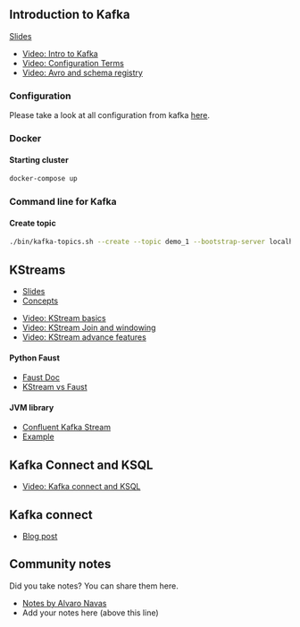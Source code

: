## Introduction to Kafka
[Slides](https://docs.google.com/presentation/d/1bCtdCba8v1HxJ_uMm9pwjRUC-NAMeB-6nOG2ng3KujA/edit?usp=sharing)

- [Video: Intro to Kafka](https://www.youtube.com/watch?v=P1u8x3ycqvg&list=PL3MmuxUbc_hJed7dXYoJw8DoCuVHhGEQb&index=57)
- [Video: Configuration Terms](https://www.youtube.com/watch?v=Erf1-d1nyMY&list=PL3MmuxUbc_hJed7dXYoJw8DoCuVHhGEQb&index=58)
- [Video: Avro and schema registry](https://www.youtube.com/watch?v=bzAsVNE5vOo&list=PL3MmuxUbc_hJed7dXYoJw8DoCuVHhGEQb&index=59)

### Configuration
Please take a look at all configuration from kafka [here](https://docs.confluent.io/platform/current/installation/configuration/).

### Docker
#### Starting cluster
```bash
docker-compose up
```

### Command line for Kafka
#### Create topic
```bash
./bin/kafka-topics.sh --create --topic demo_1 --bootstrap-server localhost:9092 --partitions 2
```

## KStreams
* [Slides](https://docs.google.com/presentation/d/1fVi9sFa7fL2ZW3ynS5MAZm0bRSZ4jO10fymPmrfTUjE/edit?usp=sharing)
* [Concepts](https://docs.confluent.io/platform/current/streams/concepts.html)

- [Video: KStream basics](https://www.youtube.com/watch?v=uuASDjCtv58&list=PL3MmuxUbc_hJed7dXYoJw8DoCuVHhGEQb&index=60)
- [Video: KStream Join and windowing](https://www.youtube.com/watch?v=dTzsDM9myr8&list=PL3MmuxUbc_hJed7dXYoJw8DoCuVHhGEQb&index=61)
- [Video: KStream advance features](https://www.youtube.com/watch?v=d8M_-ZbhZls&list=PL3MmuxUbc_hJed7dXYoJw8DoCuVHhGEQb&index=62)

#### Python Faust
* [Faust Doc](https://faust.readthedocs.io/en/latest/index.html)
* [KStream vs Faust](https://faust.readthedocs.io/en/latest/playbooks/vskafka.html)

#### JVM library
* [Confluent Kafka Stream](https://kafka.apache.org/documentation/streams/)
* [Example](https://github.com/AnkushKhanna/kafka-helper/tree/master/src/main/scala/kafka/schematest)

## Kafka Connect and KSQL
- [Video: Kafka connect and KSQL](https://www.youtube.com/watch?v=OgPJiic6xjY&list=PL3MmuxUbc_hJed7dXYoJw8DoCuVHhGEQb&index=63)

## Kafka connect
* [Blog post](https://medium.com/analytics-vidhya/making-sense-of-stream-data-b74c1252a8f5)


## Community notes

Did you take notes? You can share them here.

* [Notes by Alvaro Navas](https://github.com/ziritrion/dataeng-zoomcamp/blob/main/notes/6_streaming.md )
* Add your notes here (above this line)

